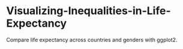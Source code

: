# Visualizing-Inequalities-in-Life-Expectancy
Compare life expectancy across countries and genders with ggplot2.
